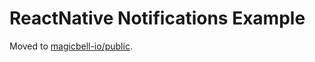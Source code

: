 # ReactNative Notifications Example

Moved to [magicbell-io/public](https://github.com/magicbell-io/public/tree/main/examples/react-native-notifications-example).
